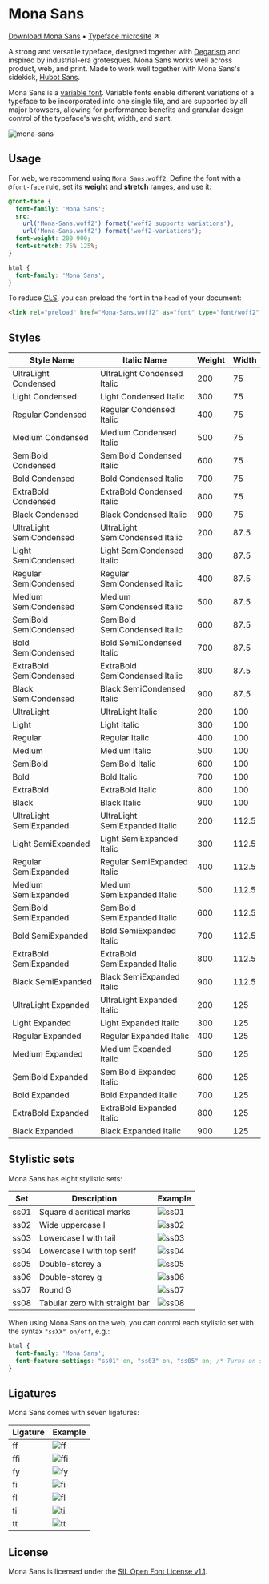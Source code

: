 # Mona Sans

[Download Mona Sans](https://github.com/github/mona-sans/releases/latest) • [Typeface microsite](https://github.com/mona-sans) ↗️

A strong and versatile typeface, designed together with [Degarism](https://degarism.com/) and inspired by industrial-era grotesques. Mona Sans works well across product, web, and print. Made to work well together with  Mona Sans's sidekick, [Hubot Sans](https://github.com/github/hubot-sans).

Mona Sans is a [variable font](https://web.dev/variable-fonts/). Variable fonts enable different variations of a typeface to be incorporated into one single file, and are supported by all major browsers, allowing for performance benefits and granular design control of the typeface's weight, width, and slant.

![mona-sans](https://user-images.githubusercontent.com/99746865/200648883-dbd47e9a-9d95-483e-aef6-1bfa602eb942.png)

## Usage

For web, we recommend using `Mona Sans.woff2`. Define the font with a `@font-face` rule, set its **weight** and **stretch** ranges, and use it:

```css
@font-face {
  font-family: 'Mona Sans';
  src:
    url('Mona-Sans.woff2') format('woff2 supports variations'),
    url('Mona-Sans.woff2') format('woff2-variations');
  font-weight: 200 900;
  font-stretch: 75% 125%;
}

html {
  font-family: 'Mona Sans';
}
```

To reduce [CLS](https://web.dev/cls/), you can preload the font in the `head` of your document:

```html
<link rel="preload" href="Mona-Sans.woff2" as="font" type="font/woff2" crossorigin>
```

## Styles
| Style Name | Italic Name | Weight | Width |
| --- | --- | --- | --- |
| UltraLight Condensed | UltraLight Condensed Italic | 200 | 75 |
| Light Condensed | Light Condensed Italic | 300 | 75 |
| Regular Condensed | Regular Condensed Italic | 400 | 75 |
| Medium Condensed | Medium Condensed Italic | 500 | 75 |
| SemiBold Condensed | SemiBold Condensed Italic | 600 | 75 |
| Bold Condensed | Bold Condensed Italic | 700 | 75 |
| ExtraBold Condensed | ExtraBold Condensed Italic | 800 | 75 |
| Black Condensed | Black Condensed Italic | 900 | 75 |
| UltraLight SemiCondensed | UltraLight SemiCondensed Italic | 200 | 87.5 |
| Light SemiCondensed | Light SemiCondensed Italic | 300 | 87.5 |
| Regular SemiCondensed | Regular SemiCondensed Italic | 400 | 87.5 |
| Medium SemiCondensed | Medium SemiCondensed Italic | 500 | 87.5 |
| SemiBold SemiCondensed | SemiBold SemiCondensed Italic | 600 | 87.5 |
| Bold SemiCondensed | Bold SemiCondensed Italic | 700 | 87.5 |
| ExtraBold SemiCondensed | ExtraBold SemiCondensed Italic | 800 | 87.5 |
| Black SemiCondensed | Black SemiCondensed Italic | 900 | 87.5 |
| UltraLight | UltraLight Italic | 200 | 100 |
| Light | Light Italic | 300 | 100 |
| Regular | Regular Italic | 400 | 100 |
| Medium | Medium Italic | 500 | 100 |
| SemiBold | SemiBold Italic | 600 | 100 |
| Bold | Bold Italic | 700 | 100 |
| ExtraBold | ExtraBold Italic | 800 | 100 |
| Black | Black Italic | 900 | 100 |
| UltraLight SemiExpanded | UltraLight SemiExpanded Italic | 200 | 112.5 |
| Light SemiExpanded | Light SemiExpanded Italic | 300 | 112.5 |
| Regular SemiExpanded | Regular SemiExpanded Italic | 400 | 112.5 |
| Medium SemiExpanded | Medium SemiExpanded Italic | 500 | 112.5 |
| SemiBold SemiExpanded | SemiBold SemiExpanded Italic | 600 | 112.5 |
| Bold SemiExpanded | Bold SemiExpanded Italic | 700 | 112.5 |
| ExtraBold SemiExpanded | ExtraBold SemiExpanded Italic | 800 | 112.5 |
| Black SemiExpanded | Black SemiExpanded Italic | 900 | 112.5 |
| UltraLight Expanded | UltraLight Expanded Italic | 200 | 125 |
| Light Expanded | Light Expanded Italic | 300 | 125 |
| Regular Expanded | Regular Expanded Italic | 400 | 125 |
| Medium Expanded | Medium Expanded Italic | 500 | 125 |
| SemiBold Expanded | SemiBold Expanded Italic | 600 | 125 |
| Bold Expanded | Bold Expanded Italic | 700 | 125 |
| ExtraBold Expanded | ExtraBold Expanded Italic | 800 | 125 |
| Black Expanded | Black Expanded Italic | 900 | 125 |

## Stylistic sets

Mona Sans has eight stylistic sets:

| Set | Description | Example |
| --- | --- | --- | 
| ss01 | Square diacritical marks | ![ss01](https://github.com/user-attachments/assets/18fa3132-6839-4ef9-afd9-c75a082899ef) |
| ss02 | Wide uppercase I | ![ss02](https://github.com/user-attachments/assets/a0de7f9c-f9c0-4583-ac32-a10d25a54328) |
| ss03 | Lowercase l with tail | ![ss03](https://github.com/user-attachments/assets/8594effd-0528-4af9-8c58-0dfba66b2b45) |
| ss04 | Lowercase l with top serif | ![ss04](https://github.com/user-attachments/assets/7c7610a9-947e-45d5-80fc-71849a257d82) |
| ss05 | Double-storey a | ![ss05](https://github.com/user-attachments/assets/d31a11b8-1809-4a34-bbcb-b8b7057ddef0) |
| ss06 | Double-storey g | ![ss06](https://github.com/user-attachments/assets/ca8bef04-68d8-4c36-bfa6-8313d5642a9d) |
| ss07 | Round G | ![ss07](https://github.com/user-attachments/assets/4d5fb045-df90-4dc7-8dbb-3f2a271477df) |
| ss08 | Tabular zero with straight bar | ![ss08](https://github.com/user-attachments/assets/6c54f0eb-0054-4876-a366-1c00d955b89b) |

When using Mona Sans on the web, you can control each stylistic set with the syntax `"ssXX" on/off`, e.g.:

```css
html {
  font-family: 'Mona Sans';
  font-feature-settings: "ss01" on, "ss03" on, "ss05" on; /* Turns on square diacritical marks, small letter L distinct from capital I, and alternative small letter g */
}
```

## Ligatures

Mona Sans comes with seven ligatures:

| Ligature | Example |
| --- | --- | 
| ff | ![ff](https://github.com/user-attachments/assets/257cf188-808c-4bfc-9087-61dedf4c1e6f) | 
| ffi | ![ffi](https://github.com/user-attachments/assets/f7c92ef1-90ef-4bec-9f00-1a4c522e1c73) | 
| fy | ![fy](https://github.com/user-attachments/assets/232ead1c-09bd-4567-b17f-9d2651edef63) | 
| fi | ![fi](https://github.com/user-attachments/assets/2cd901e4-f077-449d-ad6a-eec683b7f402) | 
| fl | ![fl](https://github.com/user-attachments/assets/c0591522-f273-48fd-a0f5-0e2c77df6e9a) | 
| ti | ![ti](https://github.com/user-attachments/assets/556aab9f-e8f5-40dd-b8d2-70903d0cab65) | 
| tt | ![tt](https://github.com/user-attachments/assets/d0392c30-2b8c-4646-b578-0ae66a328505) | 

## License
Mona Sans is licensed under the [SIL Open Font License v1.1](https://scripts.sil.org/OFL).
